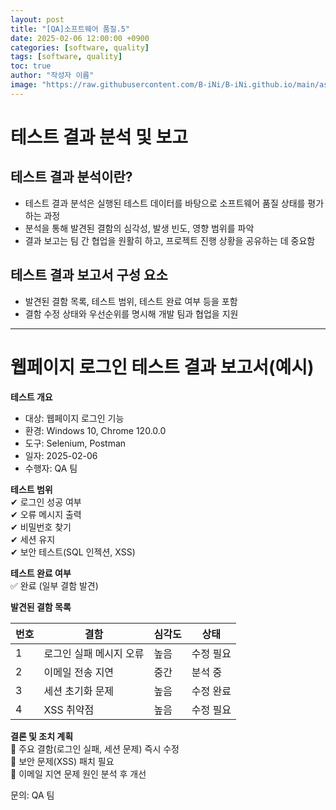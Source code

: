 ```yaml
---
layout: post
title: "[QA]소프트웨어 품질.5"
date: 2025-02-06 12:00:00 +0900
categories: [software, quality]
tags: [software, quality]
toc: true
author: "작성자 이름"
image: "https://raw.githubusercontent.com/B-iNi/B-iNi.github.io/main/assets/img/pic/image.png"
---
```


# 테스트 결과 분석 및 보고

## 테스트 결과 분석이란?
- 테스트 결과 분석은 실행된 테스트 데이터를 바탕으로 소프트웨어 품질 상태를 평가하는 과정
- 분석을 통해 발견된 결함의 심각성, 발생 빈도, 영향 범위를 파악
- 결과 보고는 팀 간 협업을 원활히 하고, 프로젝트 진행 상황을 공유하는 데 중요함

## 테스트 결과 보고서 구성 요소
- 발견된 결함 목록, 테스트 범위, 테스트 완료 여부 등을 포함
- 결함 수정 상태와 우선순위를 명시해 개발 팀과 협업을 지원

---

# 웹페이지 로그인 테스트 결과 보고서(예시)

**테스트 개요**  
- 대상: 웹페이지 로그인 기능  
- 환경: Windows 10, Chrome 120.0.0  
- 도구: Selenium, Postman  
- 일자: 2025-02-06  
- 수행자: QA 팀  

**테스트 범위**  
✔ 로그인 성공 여부  
✔ 오류 메시지 출력  
✔ 비밀번호 찾기  
✔ 세션 유지  
✔ 보안 테스트(SQL 인젝션, XSS)  

**테스트 완료 여부**  
✅ 완료 (일부 결함 발견)  

**발견된 결함 목록**  

| 번호 | 결함 | 심각도 | 상태 |
|----|------------------|----|----|
| 1 | 로그인 실패 메시지 오류 | 높음 | 수정 필요 |
| 2 | 이메일 전송 지연 | 중간 | 분석 중 |
| 3 | 세션 초기화 문제 | 높음 | 수정 완료 |
| 4 | XSS 취약점 | 높음 | 수정 필요 |

**결론 및 조치 계획**  
🔹 주요 결함(로그인 실패, 세션 문제) 즉시 수정  
🔹 보안 문제(XSS) 패치 필요  
🔹 이메일 지연 문제 원인 분석 후 개선  

문의: QA 팀

